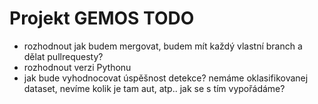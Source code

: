 Projekt GEMOS TODO
=============
* rozhodnout jak budem mergovat, budem mít každý vlastní branch a dělat pullrequesty?
* rozhodnout verzi Pythonu
* jak bude vyhodnocovat úspěšnost detekce? nemáme oklasifikovanej dataset, nevíme kolik je tam aut, atp.. jak se s tím
vypořádáme?